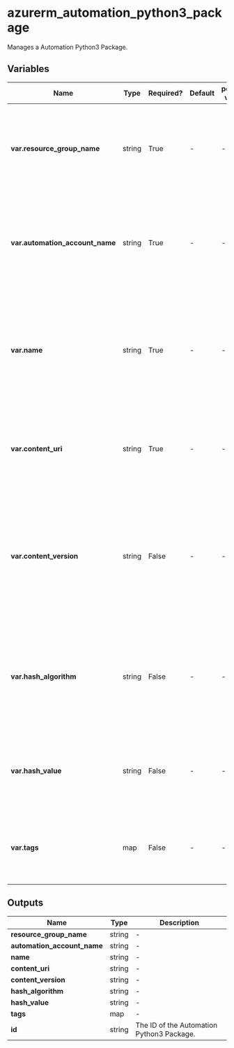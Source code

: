 # azurerm_automation_python3_package

Manages a Automation Python3 Package.

## Variables

| Name | Type | Required? | Default  | possible values | Description |
| ---- | ---- | --------- | -------- | ----------- | ----------- |
| **var.resource_group_name** | string | True | -  |  -  | The name of the resource group in which the Python3 Package is created. Changing this forces a new resource to be created. | 
| **var.automation_account_name** | string | True | -  |  -  | The name of the automation account in which the Python3 Package is created. Changing this forces a new resource to be created. | 
| **var.name** | string | True | -  |  -  | The name which should be used for this Automation Python3 Package. Changing this forces a new Automation Python3 Package to be created. | 
| **var.content_uri** | string | True | -  |  -  | The URL of the python package. Changing this forces a new Automation Python3 Package to be created. | 
| **var.content_version** | string | False | -  |  -  | Specify the version of the python3 package. The value should meet the system.version class format like `1.1.1`. Changing this forces a new Automation Python3 Package to be created. | 
| **var.hash_algorithm** | string | False | -  |  -  | Specify the hash algorithm used to hash the content of the python3 package. Changing this forces a new Automation Python3 Package to be created. | 
| **var.hash_value** | string | False | -  |  -  | Specity the hash value of the content. Changing this forces a new Automation Python3 Package to be created. | 
| **var.tags** | map | False | -  |  -  | A mapping of tags which should be assigned to the Automation Python3 Package. | 



## Outputs

| Name | Type | Description |
| ---- | ---- | --------- | 
| **resource_group_name** | string  | - | 
| **automation_account_name** | string  | - | 
| **name** | string  | - | 
| **content_uri** | string  | - | 
| **content_version** | string  | - | 
| **hash_algorithm** | string  | - | 
| **hash_value** | string  | - | 
| **tags** | map  | - | 
| **id** | string  | The ID of the Automation Python3 Package. | 